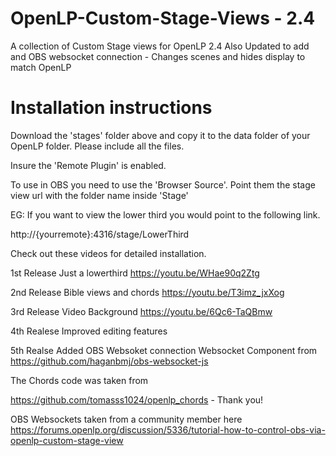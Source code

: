 # OpenLP-Custom-Stage-Views - 2.4
A collection of Custom Stage views for OpenLP 2.4
Also Updated to add and OBS websocket connection - Changes scenes and hides display to match OpenLP

# Installation instructions

Download the 'stages' folder above and copy it to the data folder of your OpenLP folder. Please include all the files.

Insure the 'Remote Plugin' is enabled. 

To use in OBS you need to use the 'Browser Source'. Point them the stage view url with the folder name inside 'Stage'

EG: If you want to view the lower third you would point to the following link.

  http://{yourremote}:4316/stage/LowerThird
  

Check out these videos for detailed installation. 


1st Release
Just a lowerthird
https://youtu.be/WHae90q2Ztg


2nd Release
Bible views and chords
https://youtu.be/T3imz_jxXog

3rd Release
Video Background
https://youtu.be/6Qc6-TaQBmw

4th Realese
Improved editing features

5th Realse
Added OBS Websoket connection
Websocket Component from 
https://github.com/haganbmj/obs-websocket-js


The Chords code was taken from  

https://github.com/tomasss1024/openlp_chords - Thank you!

OBS Websockets taken from a community member here
https://forums.openlp.org/discussion/5336/tutorial-how-to-control-obs-via-openlp-custom-stage-view




